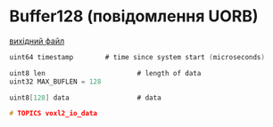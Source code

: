 # Buffer128 (повідомлення UORB)

[вихідний файл](https://github.com/PX4/PX4-Autopilot/blob/main/msg/Buffer128.msg)

```c
uint64 timestamp		# time since system start (microseconds)

uint8 len                       # length of data
uint32 MAX_BUFLEN = 128

uint8[128] data                 # data

# TOPICS voxl2_io_data

```
